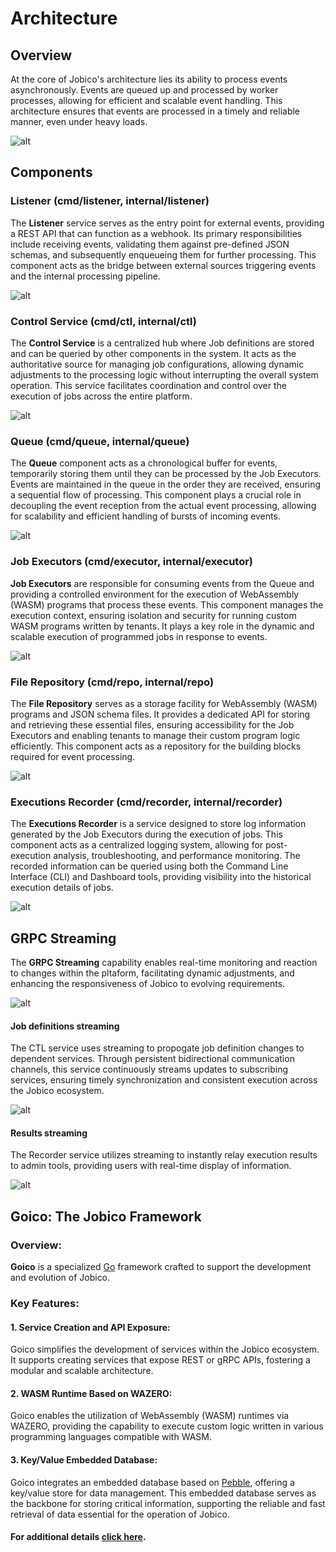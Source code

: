# Architecture

## Overview

At the core of Jobico's architecture lies its ability to process events asynchronously. Events are queued up and processed by worker processes, allowing for efficient and scalable event handling. This architecture ensures that events are processed in a timely and reliable manner, even under heavy loads.

![alt](docs/img/architecture.svg?)

## Components

### Listener (cmd/listener, internal/listener)

The **Listener** service serves as the entry point for external events, providing a REST API that can function as a webhook. Its primary responsibilities include receiving events, validating them against pre-defined JSON schemas, and subsequently enqueueing them for further processing. This component acts as the bridge between external sources triggering events and the internal processing pipeline.

![alt](docs/img/listener.svg?)


### Control Service (cmd/ctl, internal/ctl)

The **Control Service** is a centralized hub where Job definitions are stored and can be queried by other components in the system. It acts as the authoritative source for managing job configurations, allowing dynamic adjustments to the processing logic without interrupting the overall system operation. This service facilitates coordination and control over the execution of jobs across the entire platform.

![alt](docs/img/ctl.svg?)

### Queue (cmd/queue, internal/queue)

The **Queue** component acts as a chronological buffer for events, temporarily storing them until they can be processed by the Job Executors. Events are maintained in the queue in the order they are received, ensuring a sequential flow of processing. This component plays a crucial role in decoupling the event reception from the actual event processing, allowing for scalability and efficient handling of bursts of incoming events.

![alt](docs/img/queue.svg?)

### Job Executors (cmd/executor, internal/executor)

**Job Executors** are responsible for consuming events from the Queue and providing a controlled environment for the execution of WebAssembly (WASM) programs that process these events. This component manages the execution context, ensuring isolation and security for running custom WASM programs written by tenants. It plays a key role in the dynamic and scalable execution of programmed jobs in response to events.

![alt](docs/img/executor.svg?)

### File Repository (cmd/repo, internal/repo)

The **File Repository** serves as a storage facility for WebAssembly (WASM) programs and JSON schema files. It provides a dedicated API for storing and retrieving these essential files, ensuring accessibility for the Job Executors and enabling tenants to manage their custom program logic efficiently. This component acts as a repository for the building blocks required for event processing.

![alt](docs/img/repository.svg?)

### Executions Recorder (cmd/recorder, internal/recorder)

The **Executions Recorder** is a service designed to store log information generated by the Job Executors during the execution of jobs. This component acts as a centralized logging system, allowing for post-execution analysis, troubleshooting, and performance monitoring. The recorded information can be queried using both the Command Line Interface (CLI) and Dashboard tools, providing visibility into the historical execution details of jobs.

![alt](docs/img/recorder.svg?)

## GRPC Streaming 

The **GRPC Streaming** capability enables real-time monitoring and reaction to changes within the pltaform, facilitating dynamic adjustments, and enhancing the responsiveness of Jobico to evolving requirements.

![alt](docs/img/streaming.svg?)

#### Job definitions streaming 

The CTL service uses streaming to propogate job definition changes to dependent services. Through persistent bidirectional communication channels, this service continuously streams updates to subscribing services, ensuring timely synchronization and consistent execution across the Jobico ecosystem.

![alt](docs/img/updates.svg?)

#### Results streaming 

The Recorder service utilizes streaming to instantly relay execution results to admin tools, providing users with real-time display of information.

![alt](docs/img/streamingresult.svg?)

## Goico: The Jobico Framework

### Overview:

**Goico** is a specialized [Go](https://go.dev/) framework crafted to support the development and evolution of Jobico. 

### Key Features:

#### 1. Service Creation and API Exposure:

Goico simplifies the development of services within the Jobico ecosystem. It supports creating services that expose REST or gRPC APIs, fostering a modular and scalable architecture. 

#### 2. WASM Runtime Based on WAZERO:

Goico enables the utilization of WebAssembly (WASM) runtimes via WAZERO, providing the capability to execute custom logic written in various programming languages compatible with WASM.

#### 3. Key/Value Embedded Database:

Goico integrates an embedded database based on [Pebble](https://github.com/cockroachdb/pebble), offering a key/value store for data management. This embedded database serves as the backbone for storing critical information, supporting the reliable and fast retrieval of data essential for the operation of Jobico.


#### For additional details [click here](https://github.com/andrescosta/goico).